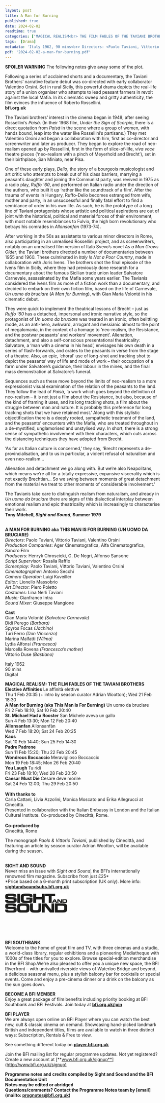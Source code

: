 ```yaml
---
layout: post
title: A Man for Burning
published: true
date: 2024-02-02
readtime: true
categories: ['MAGICAL REALISM<br> THE FILM FABLES OF THE TAVIANI BROTHERS']
tags:  [Drama]
metadata: 'Italy 1962, 90 mins<br> Directors: <Paolo Taviani, Vittorio Taviani, Valentino Orsini'
pdf: '2024-02-02-a-man-for-burning.pdf'
---
```


**SPOILER WARNING** The following notes give away some of the plot.

Following a series of acclaimed shorts and a documentary, the Taviani Brothers’ narrative feature debut was co-directed with early collaborator Valentino Orsini. Set in rural Sicily, this powerful drama depicts the real-life story of a union organiser who attempts to lead peasant farmers in revolt against the local Mafia. In its cinematic sweep and gritty authenticity, the film evinces the influence of Roberto Rossellini.  
**bfi.org.uk**  

The Taviani brothers’ interest in the cinema began in 1948, after seeing Rossellini’s _Paisà_. (In their 1968 film, _Under the Sign of Scorpio_, there is a direct quotation from _Paisà_ in the scene where a group of women, with hands bound, leap into the water like Rossellini’s partisans.) They met Valentino Orsini and began a collaboration with him, first as co-director and screenwriter and later as producer. They began to explore the road of neo-realism opened up by Rossellini, first in the form of slice-of-life, _viva voce_ theatre pieces (‘neo-realism with a pinch of Meyerhold and Brecht’), set in their birthplace, San Miniato, near Pisa.

One of these early plays, _Delio_, the story of a bourgeois musicologist and art critic who attempts to break out of his class barriers, marrying a peasant’s daughter and joining the Communist party, was revived in 1975 as a radio play, _Ruffo ‘60_, and performed on Italian radio under the direction of the authors, who built it up ‘rather like the soundtrack of a film’. After the trauma of events in Hungary, Ruffo-Delio becomes estranged from wife, mother and party, in an unsuccessful and finally fatal effort to find a semblance of order in his own life. As such, he is the prototype of a long line of Taviani protagonists whose artistic and political aspirations are out of joint with the historical, political and material forces of their environment, with most notable resemblances to Fulvio, the high born revolutionary who betrays his comrades in _Allonsonfan_ (1973-74).

After working in the 50s as assistants to various minor directors in Rome, also participating in an unrealised Rossellini project, and as screenwriters, notably on an unrealised film version of Italo Svevo’s novel _As a Man Grows Older_, the Taviani brothers directed a number of documentaries between 1955 and 1960. These culminated in _Italy Is Not a Poor Country_, made in collaboration with Joris Ivens. The brothers shot the final episode of the Ivens film in Sicily, where they had previously done research for a documentary about the famous Sicilian trade union leader Salvatore Carnevale, assassinated by the Mafia some years earlier. The Tavianis considered the Ivens film as more of a fiction work than a documentary, and decided to embark on their own fiction film, based on the life of Carnevale, _Un uomo da bruciare_ (_A Man for Burning_), with Gian Maria Volonté in his cinematic debut.

They were quick to implement the theatrical lessons of Brecht – just as _Ruffo ‘60_ has a detached, impersonal and ironic narrative style, so the protagonist of _Un uomo da bruciare_ was treated in an ironic, often belittling mode, as an anti-hero, awkward, arrogant and messianic almost to the point of megalomania, in the context of a homage to ‘neo-realism, the Resistance, and the postwar peasants’ and workers’ movement’. Alienation, detachment, and also a self-conscious presentational theatricality: Salvatore, a ‘man with a cinema in his head’, envisages his own death in a series of flash-forwards, and orates to the peasants in verse from the stage of a theatre. Also, an epic, ‘choral’ use of long-shot and tracking shot to depict the peasants’ way of life and mode of work – their occupation of a farm under Salvatore’s guidance, their labour in the mines, and the final mass demonstration at Salvatore’s funeral.

Sequences such as these move beyond the limits of neo-realism to a more expressionist visual examination of the relation of the peasants to the land. They follow the lead of _Paisà_, ‘a work which goes beyond the definition of neo-realism – it is not just a film about the Resistance, but also, because of the kind of framing it uses, and its long tracking shots, a film about the struggle between man and nature. It is probably this preference for long tracking shots that we have retained most.’ Along with this stylistic objectification there is a deeply rooted, sympathetic treatment of the land, and the peasants’ encounters with the Mafia, who are treated throughout in a de-mystified, unglamorised and unstylised way. In short, there is a strong sense of sympathetic involvement with their characters, which cuts across the distancing techniques they have adopted from Brecht.

‘As far as Italian culture is concerned,’ they say, ‘Brecht represents a de-provincialisation, and to us in particular, a violent refusal of naturalism and even neo-realism…

Alienation and detachment we go along with. But we’re also Neapolitans, which means we’re all for a totally expressive, expansive viscerality which is not exactly Brechtian... So we swing between moments of great detachment from the material we treat to other moments of considerable involvement.’

The Tavianis take care to distinguish realism from naturalism, and already in _Un uomo da bruciare_ there are signs of this dialectical interplay between emotional realism and epic theatricality which is increasingly to characterise their work.  
**Tony Mitchell, _Sight and Sound_, Summer 1979**  
<br>

**A MAN FOR BURNING aka THIS MAN IS FOR BURNING (UN UOMO DA BRUCIARE)**  
_Directors_: Paolo Taviani, Vittorio Taviani, Valentino Orsini    
_Production Companies_: Ager Cinematografica,  Alfa Cinematografica, Sancro Film  
_Producers:_ Henryk Chroscicki, G. De Negri, Alfonso Sansone  
_Script Supervisor:_ Rosalia Raffio  
_Screenplay:_ Paolo Taviani, Vittorio Taviani, Valentino Orsini  
_Cinematographer:_ Antonio Secchi  
_Camera Operator:_ Luigi Kuveiller  
_Editor:_ Lionello Massobrio  
_Art Director:_ Piero Poletto  
_Costumes:_ Lina Nerli Taviani  
_Music:_ Gianfranco Intra  
_Sound Mixer:_ Giuseppe Mangione  

**Cast**   
Gian Maria Volonté _(Salvatore Carnevale)_  
Didi Perego _(Barbara)_  
Spyros Focas _(Jachino)_  
Turi Ferro _(Don Vincenzo)_  
Marina Malfatti _(Wilma)_  
Lydia Alfonsi _(Francesca)_  
Marcella Rovena _(Francesca’s mother)_  
Vittorio Duse _(Bastiano)_  

Italy 1962  
90 mins  
Digital  

**MAGICAL REALISM:**
**THE FILM FABLES OF THE TAVIANI BROTHERS**  
**Elective Affinities** Le affinità elettive  
Thu 1 Feb 20:35 (+ intro by season curator Adrian Wootton); Wed 21 Feb 18:30  
**A Man for Burning (aka This Man is For Burning)** Un uomo da bruciare  
Fri 2 Feb 18:10; Sat 10 Feb 20:40  
**St. Michael Had a Rooster** San Michele aveva un gallo  
Sun 4 Feb 13:30; Mon 12 Feb 20:40  
**Allonsanfan** Allonsanfàn  
Wed 7 Feb 18:20; Sat 24 Feb 20:25  
**Kaos**  
Sat 10 Feb 14:40; Sun 25 Feb 14:30  
**Padre Padrone**  
Sun 11 Feb 15:20; Thu 22 Feb 20:45  
**Wondrous Boccaccio** Meraviglioso Boccaccio  
Mon 19 Feb 18:45; Mon 26 Feb 20:40  
**You Laugh** Tu ridi  
Fri 23 Feb 18:10; Wed 28 Feb 20:50  
**Caesar Must Die** Cesare deve morire  
Sat 24 Feb 12:00; Thu 29 Feb 20:50  
<BR>
**With thanks to**  
Carla Cattani, Livia Azzolini, Monica Moscato and Erika Allegrucci at Cinecittà.  
Presented in collaboration with the Italian Embassy in London and the Italian Cultural Institute. Co-produced by Cinecittà, Rome.  
<br>
**Co-produced by**  
Cinecittà, Rome


The monograph _Paolo & Vittorio Taviani_, published by Cinecittà, and featuring an article by season curator Adrian Wootton, will be available during the season.  
<br>

**SIGHT AND SOUND**<br>
Never miss an issue with _Sight and Sound_, the BFI’s internationally renowned film magazine. Subscribe from just £25*<br>
*Price based on a 6-month print subscription (UK only). More info: [**sightandsoundsubs.bfi.org.uk**](https://sightandsoundsubs.bfi.org.uk/subscribe)

<img style="float: left;" src="/img/sight-and-sound.jpg" width="40%" height="40%"><br><br><br><br><br><br><br><br>

**BFI SOUTHBANK**  
Welcome to the home of great film and TV, with three cinemas and a studio, a world-class library, regular exhibitions and a pioneering Mediatheque with 1000s of free titles for you to explore. Browse special-edition merchandise in the BFI Shop.We&#39;re also pleased to offer you a unique new space, the BFI Riverfront – with unrivalled riverside views of Waterloo Bridge and beyond, a delicious seasonal menu, plus a stylish balcony bar for cocktails or special events. Come and enjoy a pre-cinema dinner or a drink on the balcony as the sun goes down.  

**BECOME A BFI MEMBER**  
Enjoy a great package of film benefits including priority booking at BFI Southbank and BFI Festivals. Join today at [**bfi.org.uk/join**](http://www.bfi.org.uk/join)  

**BFI PLAYER**  
 We are always open online on BFI Player where you can watch the best new, cult &amp; classic cinema on demand. Showcasing hand-picked landmark British and independent titles, films are available to watch in three distinct ways: Subscription, Rentals &amp; Free to view.  

See something different today on [**player.bfi.org.uk**](https://player.bfi.org.uk)  

Join the BFI mailing list for regular programme updates. Not yet registered? Create a new account at [**www.bfi.org.uk/signup**](http://www.bfi.org.uk/signup)

**Programme notes and credits compiled by Sight and Sound and the BFI Documentation Unit  
Notes may be edited or abridged  
Questions/comments? Contact the Programme Notes team by [email](mailto: prognotes@bfi.org.uk)**

<!--stackedit_data:
eyJoaXN0b3J5IjpbMTYwMDYzNjU1NSwtMzc2MTE0MzYxLC01OD
UzNDQ5MTddfQ==
-->